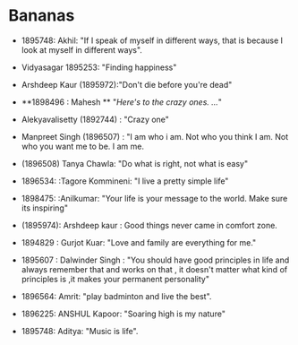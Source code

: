 # Bananas
* 1895748: Akhil: "If I speak of myself in different ways, that is because I look at myself in different ways".
* Vidyasagar 1895253: "Finding happiness"
* Arshdeep Kaur (1895972):"Don't die before you're dead"
* **1898496 : Mahesh ** "*Here's to the crazy ones. ...*"
* Alekyavalisetty (1892744) : "Crazy one"
 
* Manpreet Singh (1896507) : "I am who i am. Not who you think I am. Not who you want me to be. I am me.
* (1896508) Tanya Chawla: "Do what is right, not what is easy"
* 1896534: :Tagore Kommineni: "I live a pretty simple life"
* 1898475: :Anilkumar: "Your life is your message to the world. Make sure its inspiring"
* (1895974): Arshdeep kaur : Good things never came in comfort zone.
* 1894829 : Gurjot Kuar: "Love and family are everything for me."
* 1895607 : Dalwinder Singh : "You should have good principles in life and always remember that and works on that , it doesn't matter what kind of principles is ,it makes your permanent personality"
* 1896564: Amrit: "play badminton and live the best".
* 1896225: ANSHUL Kapoor: "Soaring high is my nature"
* 1895748: Aditya: "Music is life".
